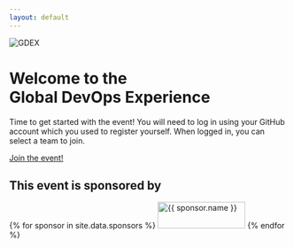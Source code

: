 ```yaml
---
layout: default
---
```


<div class="bg-gray-900">
  <div class="relative isolate overflow-hidden pt-14">
    <div class="absolute inset-x-0 -top-40 -z-10 transform-gpu overflow-hidden blur-3xl sm:-top-80" aria-hidden="true">
      <div class="relative left-[calc(50%-11rem)] aspect-[1155/678] w-[36.125rem] -translate-x-1/2 rotate-[30deg] bg-gradient-to-tr from-[#ff80b5] to-[#9089fc] opacity-20 sm:left-[calc(50%-30rem)] sm:w-[72.1875rem]" style="clip-path: polygon(74.1% 44.1%, 100% 61.6%, 97.5% 26.9%, 85.5% 0.1%, 80.7% 2%, 72.5% 32.5%, 60.2% 62.4%, 52.4% 68.1%, 47.5% 58.3%, 45.2% 34.5%, 27.5% 76.7%, 0.1% 64.9%, 17.9% 100%, 27.6% 76.8%, 76.1% 97.7%, 74.1% 44.1%)"></div>
    </div>
    <div class="mx-auto max-w-2xl py-12 sm:py-12 lg:py-18">
      <div class="hidden sm:mb-8 sm:flex sm:justify-center">
        <img src="images/Logo-trans Small.png" alt="GDEX">  
      </div>
      <div class="text-center" id="login-section">
        <h1 class="text-4xl font-bold tracking-tight text-white sm:text-6xl">Welcome to the Global&nbsp;DevOps&nbsp;Experience</h1>
        <p class="mt-6 text-lg leading-8 text-gray-300">Time to get started with the event! You will need to log in using your GitHub account which you used to register yourself. When logged in, you can select a team to join.</p>
        <div class="mt-10 flex items-center justify-center gap-x-6">
          <a href="#" class="rounded-md bg-indigo-500 px-3.5 py-2.5 text-2xl font-semibold text-white shadow-sm hover:bg-indigo-400 focus-visible:outline focus-visible:outline-2 focus-visible:outline-offset-2 focus-visible:outline-indigo-400" id="login-button">Join the event!</a>
          <!-- <a href="#" class="text-sm font-semibold leading-6 text-white">Learn more <span aria-hidden="true">→</span></a> -->
        </div>
      </div>
      <div class="hidden" id="event-section">
      </div>
    </div>
    <div class="absolute inset-x-0 top-[calc(100%-13rem)] -z-10 transform-gpu overflow-hidden blur-3xl sm:top-[calc(100%-30rem)]" aria-hidden="true">
      <div class="relative left-[calc(50%+3rem)] aspect-[1155/678] w-[36.125rem] -translate-x-1/2 bg-gradient-to-tr from-[#ff80b5] to-[#9089fc] opacity-20 sm:left-[calc(50%+36rem)] sm:w-[72.1875rem]" style="clip-path: polygon(74.1% 44.1%, 100% 61.6%, 97.5% 26.9%, 85.5% 0.1%, 80.7% 2%, 72.5% 32.5%, 60.2% 62.4%, 52.4% 68.1%, 47.5% 58.3%, 45.2% 34.5%, 27.5% 76.7%, 0.1% 64.9%, 17.9% 100%, 27.6% 76.8%, 76.1% 97.7%, 74.1% 44.1%)"></div>
    </div>
  </div>
</div>
<!-- Logo cloud -->
<div class="mx-auto mt-8 max-w-7xl px-6 sm:mt-16 lg:px-8">
  <h2 class="text-center text-lg font-semibold leading-8 text-white">This event is sponsored by</h2>
  <div class="mx-auto mt-10 grid max-w-lg grid-cols-3 items-center gap-x-8 gap-y-10 sm:max-w-xl sm:grid-cols-2 sm:gap-x-10 lg:mx-0 lg:max-w-none lg:grid-cols-3">
    <!-- Loop through the site.data.sponsors -->
    {% for sponsor in site.data.sponsors %}
    <img class="col-span-2 max-h-12 w-full object-contain lg:col-span-1" src="{{ sponsor.logo }}" alt="{{ sponsor.name }}" width="158" height="48">
    {% endfor %}   
  </div>
</div>
<script src="assets/js/membership.js" type="module"></script>